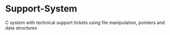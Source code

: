 # Support-System
C system with technical support tickets using file manipulation, pointers and data structures
